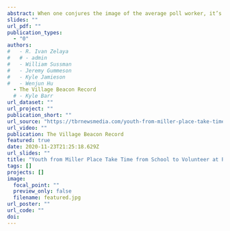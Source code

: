 ```yaml
---
abstract: When one conjures the image of the average poll worker, it’s probably not the picture of Will Sussman. 
slides: ""
url_pdf: ""
publication_types:
  - "0"
authors:
#   - R. Ivan Zelaya
#   # - admin
#   - William Sussman
#   - Jeremy Gummeson
#   - Kyle Jamieson
#   - Wenjun Hu
  - The Village Beacon Record
  # - Kyle Barr
url_dataset: ""
url_project: ""
publication_short: ""
url_source: "https://tbrnewsmedia.com/youth-from-miller-place-take-time-from-school-to-volunteer-at-polls/"
url_video: ""
publication: The Village Beacon Record
featured: true
date: 2020-11-23T21:25:18.629Z
url_slides: ""
title: "Youth from Miller Place Take Time from School to Volunteer at Polls"
tags: []
projects: []
image:
  focal_point: ""
  preview_only: false
  filename: featured.jpg
url_poster: ""
url_code: ""
doi:
---
```

